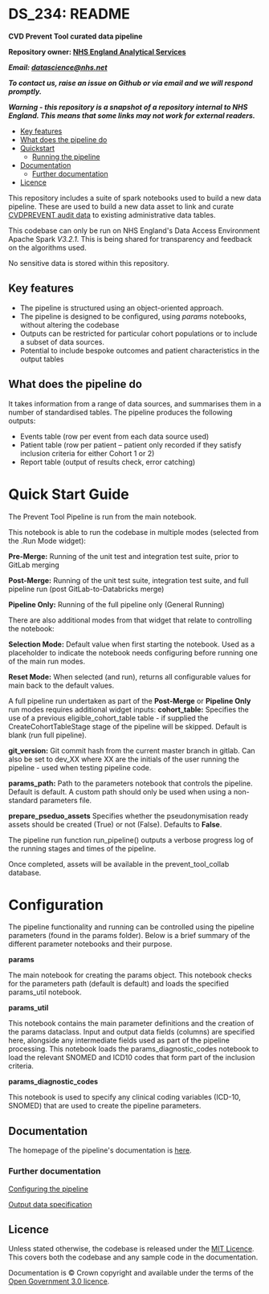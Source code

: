 # DS\_234: README

**CVD Prevent Tool curated data pipeline**

**Repository owner: [NHS England Analytical Services](https://github.com/NHSDigital/data-analytics-services)**

***Email: [datascience@nhs.net](mailto:datascience@nhs.net)***

***To contact us, raise an issue on Github or via email and we will respond promptly.***

***Warning - this repository is a snapshot of a repository internal to NHS England.
This means that some links may not work for external readers.***

- [Key features](#key-features)
- [What does the pipeline do](#what-does-the-pipeline-do)
- [Quickstart](#quickstart)
  - [Running the pipeline](#running-the-pipeline)
- [Documentation](#documentation)
  - [Further documentation](#further-documentation)
- [Licence](#licence)

This repository includes a suite of spark notebooks used to build a new data pipeline. These are used to build a new data asset to link and curate [CVDPREVENT audit data](https://www.cvdprevent.nhs.uk/home) to existing administrative data tables.

This codebase can only be run on NHS England's Data Access Environment Apache Spark *V3.2.1*. This is being shared for transparency and feedback on the algorithms used.

No sensitive data is stored within this repository.

## Key features

- The pipeline is structured using an object-oriented approach.
- The pipeline is designed to be configured, using *params* notebooks, without altering the codebase
- Outputs can be restricted for particular cohort populations or to include a subset of data sources.
- Potential to include bespoke outcomes and patient characteristics in the output tables

## What does the pipeline do

It takes information from a range of data sources, and summarises them in a number of standardised tables. The pipeline produces the following outputs:

  - Events table (row per event from each data source used)
  - Patient table (row per patient – patient only recorded if they satisfy inclusion criteria for either Cohort 1 or 2)
  - Report table (output of results check, error catching)



#  Quick Start Guide

The Prevent Tool Pipeline is run from the main notebook.

This notebook is able to run the codebase in multiple modes (selected from the .Run Mode widget):

**Pre-Merge:**
  Running of the unit test and integration test suite, prior to GitLab merging

**Post-Merge:**
  Running of the unit test suite, integration test suite, and full pipeline run (post GitLab-to-Databricks merge)

**Pipeline Only:**
 Running of the full pipeline only (General Running)

There are also additional modes from that widget that relate to controlling the notebook:

**Selection Mode:**
 Default value when first starting the notebook. Used as a placeholder to indicate the notebook needs configuring before running one of the main run modes. 

**Reset Mode:**
 When selected (and run), returns all configurable values for main back to the default values. 


A full pipeline run undertaken as part of the **Post-Merge** or **Pipeline Only** run modes requires additional widget inputs:
**cohort\_table:**
 Specifies the use of a previous eligible\_cohort\_table table - if supplied the CreateCohortTableStage stage of the pipeline will be skipped. Default is blank (run full pipeline).

**git\_version:**
 Git commit hash from the current master branch in gitlab. Can also be set to dev\_XX where XX are the initials of the user running the pipeline - used when testing pipeline code.

**params\_path:**
 Path to the parameters notebook that controls the pipeline. Default is default. A custom path should only be used when using a non-standard parameters file.

**prepare\_pseduo\_assets**
  Specifies whether the pseudonymisation ready assets should be created (True) or not (False). Defaults to **False**.

The pipeline run function run\_pipeline() outputs a verbose progress log of the running stages and times of the pipeline.

Once completed, assets will be available in the prevent\_tool\_collab database.



# Configuration

The pipeline functionality and running can be controlled using the pipeline parameters (found in the params folder). Below is a brief summary of the different parameter notebooks and their purpose.

**params**

The main notebook for creating the params object. This notebook checks for the parameters path (default is default) and loads the specified params\_util notebook.

**params\_util**

This notebook contains the main parameter definitions and the creation of the params dataclass.
 Input and output data fields (columns) are specified here, alongside any intermediate fields used as part of the pipeline processing.
 This notebook loads the params\_diagnostic\_codes notebook to load the relevant SNOMED and ICD10 codes that form part of the inclusion criteria.

**params\_diagnostic\_codes**

This notebook is used to specify any clinical coding variables (ICD-10, SNOMED) that are used to create the pipeline parameters.

## Documentation

The homepage of the pipeline's documentation is [here](./documentation/pipeline_README.md). 

### Further documentation

[Configuring the pipeline](./documentation/pipeline_README.md)

[Output data specification](./documentation/CVD_prevent_tool_product-spec_v1.4_extended.2.xlsx)


## Licence

Unless stated otherwise, the codebase is released under the [MIT Licence](./LICENSE). This covers both the codebase and any sample code in the documentation.

Documentation is © Crown copyright and available under the terms of the [Open Government 3.0 licence](https://www.nationalarchives.gov.uk/doc/open-government-licence/version/3/).

 
